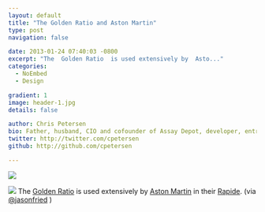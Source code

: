 ```yaml
---
layout: default
title: "The Golden Ratio and Aston Martin"
type: post
navigation: false

date: 2013-01-24 07:40:03 -0800
excerpt: "The  Golden Ratio  is used extensively by  Asto..."
categories:
  - NoEmbed
  - Design

gradient: 1
image: header-1.jpg
details: false

author: Chris Petersen
bio: Father, husband, CIO and cofounder of Assay Depot, developer, entrepreneur and technologist.
twitter: http://twitter.com/cpetersen
github: http://github.com/cpetersen

---
```


<img src='https://astonmartin.blob.core.windows.net/sitefinity/Rapide%20S/rapidesproportion.jpg' />



 ![](/attachments/3f8c4828fe8325cc679b757c7fe6ccc0/image.png)  The  [Golden Ratio](http://en.wikipedia.org/wiki/Golden_ratio)  is used extensively by  [Aston Martin](http://www.astonmartin.com)  in their  [Rapide](http://www.astonmartin.com/cars/rapide). (via  [@jasonfried](https://twitter.com/jasonfried/status/294278894293491713) ) 
